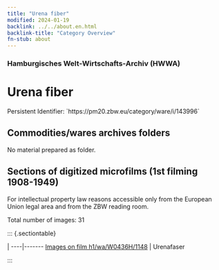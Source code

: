 ```yaml
---
title: "Urena fiber"
modified: 2024-01-19
backlink: ../../about.en.html
backlink-title: "Category Overview"
fn-stub: about
---
```


### Hamburgisches Welt-Wirtschafts-Archiv (HWWA)

# Urena fiber

<div class="hint">Persistent Identifier: `https://pm20.zbw.eu/category/ware/i/143996`</div>







## Commodities/wares archives folders





No material prepared as folder.



<a id="filmsections" />

## Sections of digitized microfilms (1st filming 1908-1949)

<p>For intellectual property law reasons accessible only from the European Union legal area and from the ZBW reading room.</p>



<p>Total number of images: 31</p>




::: {.sectiontable}

 | 
----|-------
<a class="btn" href="https://pm20.zbw.eu/film/h1/wa/W0436H/1148" rel="nofollow">Images on film h1/wa/W0436H/1148</a> | Urenafaser


:::
















